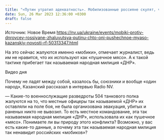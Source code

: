 ```yaml
---
title: "«Путин утратил адекватность». Мобилизованные россияне скулят, что «Л/ДНРовцы» используют их как «пушечное мясо» — интервью с Казанским"
date: Sun, 26 Mar 2023 12:36:00 +0300
draft: false
---
```

Источник: Новое Время https://nv.ua/ukraine/events/mobiki-protiv-dnrovcev-rossiyane-zhaluyutsya-putinu-chto-oni-pushechnoe-myaso-kazanskiy-novosti-rf-50313347.html


На это сейчас жалуются именно «мобики», отмечает журналист, ведь им не нравится, что их используют как «пушечное мясо». А к такой тактике прибегает так называемая народная милиция «ДНР».

  Видео дня   

Почему не ладят между собой, казалось бы, союзники и вообще «один народ», Казанский рассказал в интервью Radio NV.

— Какие-то военнослужащие разведроты 504 танкового полка жалуются на то, что местные офицеры так называемой «ДНР» их оставляли на поле боя, не была организована эвакуация, убитых и раненых никто не вывозил. То есть местное командование, эта так называемая народная милиция «ДНР», использовала их как пушечное «мясо». Понимаете ли вы природу этого конфликта? Возможно, у вас есть какие-то данные, а почему эта так называемая народная милиция так ненавидит российских «мобиков»?
